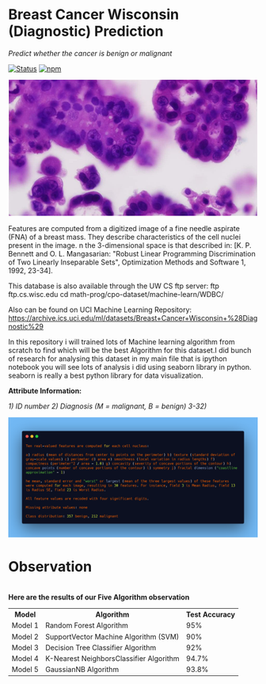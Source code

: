 # Breast Cancer Wisconsin (Diagnostic) Prediction
*Predict whether the cancer is benign or malignant*

[![Status](https://img.shields.io/badge/status-maintained-brightgreen.svg?style=for-the-badge)]()
[![npm](https://img.shields.io/npm/l/express.svg?style=for-the-badge)]()

<img src="img.jpg" aling="center">

Features are computed from a digitized image of a fine needle aspirate (FNA) of a breast mass. They describe characteristics of the cell nuclei present in the image. n the 3-dimensional space is that described in: [K. P. Bennett and O. L. Mangasarian: "Robust Linear Programming Discrimination of Two Linearly Inseparable Sets", Optimization Methods and Software 1, 1992, 23-34].

This database is also available through the UW CS ftp server: ftp ftp.cs.wisc.edu cd math-prog/cpo-dataset/machine-learn/WDBC/

Also can be found on UCI Machine Learning Repository: https://archive.ics.uci.edu/ml/datasets/Breast+Cancer+Wisconsin+%28Diagnostic%29

In this repository i will trained lots of Machine  learning algorithm from scratch to find which will be the best Algorithm for this dataset.I did bunch of research for analysing this dataset in my main file that is ipython notebook you will see lots of analysis i did using seaborn library in python. seaborn is really a best python library for data visualization.

**Attribute Information:**

*1) ID number 2) Diagnosis (M = malignant, B = benign) 3-32)*

<img src="text.png">

# Observation
<html>
<body>
    <br>
    <b>Here are the results of our Five Algorithm observation</b> 
<table>
  <tr>
    <th>Model</th>
    <th>Algorithm</th>
    <th>Test Accuracy</th>
  </tr>
  <tr>
    <td>Model 1</td>
    <td>Random Forest Algorithm</td>
    <td>95%</td>
  </tr>
  <tr>
    <td>Model 2</td>
    <td>SupportVector Machine Algorithm (SVM)</td>
    <td>90%</td>
  </tr>
  <tr>
    <td>Model 3</td>
    <td>Decision Tree Classifier Algorithm</td>
    <td>92%</td>
  </tr>
      <tr>
    <td>Model 4</td>
    <td>K-Nearest NeighborsClassifier Algorithm</td>
    <td>94.7%</td>
  </tr>
      <tr>
    <td>Model 5</td>
    <td>GaussianNB Algorithm</td>
    <td>93.8%</td>
  </tr>
</table>
</body>
</html>
